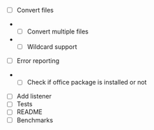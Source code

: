- [ ] Convert files
- - [ ] Convert multiple files
- - [ ] Wildcard support
- [ ] Error reporting
- - [ ] Check if office package is installed or not
- [ ] Add listener
- [ ] Tests
- [ ] README
- [ ] Benchmarks
